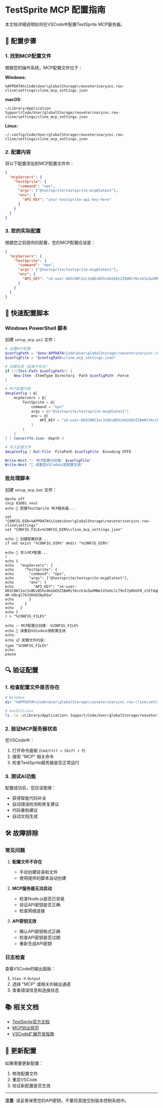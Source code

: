# TestSprite MCP 配置指南

本文档详细说明如何在VSCode中配置TestSprite MCP服务器。

## 🔧 配置步骤

### 1. 找到MCP配置文件

根据您的操作系统，MCP配置文件位于：

**Windows:**
```
%APPDATA%\Code\User\globalStorage\rooveterinaryinc.roo-cline\settings\cline_mcp_settings.json
```

**macOS:**
```
~/Library/Application Support/Code/User/globalStorage/rooveterinaryinc.roo-cline/settings/cline_mcp_settings.json
```

**Linux:**
```
~/.config/Code/User/globalStorage/rooveterinaryinc.roo-cline/settings/cline_mcp_settings.json
```

### 2. 配置内容

将以下配置添加到MCP配置文件中：

```json
{
  "mcpServers": {
    "TestSprite": {
      "command": "npx",
      "args": ["@testsprite/testsprite-mcp@latest"],
      "env": {
        "API_KEY": "your-testsprite-api-key-here"
      }
    }
  }
}
```

### 3. 您的实际配置

根据您之前提供的配置，您的MCP配置应该是：

```json
{
  "mcpServers": {
    "TestSprite": {
      "command": "npx",
      "args": ["@testsprite/testsprite-mcp@latest"],
      "env": {
        "API_KEY": "sk-user-DKSC0NlIoc3sBEvB5hzdm1bEhZIBmMiY6cch3oZwVMNe1VIehLlLT9nI7pRhGF0_zlEfdqDbTW5zfvqG_wweivXWHFs5TD2ZnLNTL2A9NEWMb-mK-U8cgl76JVHxDZAyH1w"
      }
    }
  }
}
```

## 🚀 快速配置脚本

### Windows PowerShell 脚本

创建 `setup_mcp.ps1` 文件：

```powershell
# 设置MCP配置
$configPath = "$env:APPDATA\Code\User\globalStorage\rooveterinaryinc.roo-cline\settings"
$configFile = "$configPath\cline_mcp_settings.json"

# 创建目录（如果不存在）
if (!(Test-Path $configPath)) {
    New-Item -ItemType Directory -Path $configPath -Force
}

# MCP配置内容
$mcpConfig = @{
    mcpServers = @{
        TestSprite = @{
            command = "npx"
            args = @("@testsprite/testsprite-mcp@latest")
            env = @{
                API_KEY = "sk-user-DKSC0NlIoc3sBEvB5hzdm1bEhZIBmMiY6cch3oZwVMNe1VIehLlLT9nI7pRhGF0_zlEfdqDbTW5zfvqG_wweivXWHFs5TD2ZnLNTL2A9NEWMb-mK-U8cgl76JVHxDZAyH1w"
            }
        }
    }
} | ConvertTo-Json -Depth 4

# 写入配置文件
$mcpConfig | Out-File -FilePath $configFile -Encoding UTF8

Write-Host "✅ MCP配置已创建: $configFile"
Write-Host "🔄 请重启VSCode以使配置生效"
```

### 批处理脚本

创建 `setup_mcp.bat` 文件：

```batch
@echo off
chcp 65001 >nul
echo 🔧 配置TestSprite MCP服务器...

set "CONFIG_DIR=%APPDATA%\Code\User\globalStorage\rooveterinaryinc.roo-cline\settings"
set "CONFIG_FILE=%CONFIG_DIR%\cline_mcp_settings.json"

echo 📁 创建配置目录...
if not exist "%CONFIG_DIR%" mkdir "%CONFIG_DIR%"

echo 📝 写入MCP配置...
(
echo {
echo   "mcpServers": {
echo     "TestSprite": {
echo       "command": "npx",
echo       "args": ["@testsprite/testsprite-mcp@latest"],
echo       "env": {
echo         "API_KEY": "sk-user-DKSC0NlIoc3sBEvB5hzdm1bEhZIBmMiY6cch3oZwVMNe1VIehLlLT9nI7pRhGF0_zlEfdqDbTW5zfvqG_wweivXWHFs5TD2ZnLNTL2A9NEWMb-mK-U8cgl76JVHxDZAyH1w"
echo       }
echo     }
echo   }
echo }
) > "%CONFIG_FILE%"

echo ✅ MCP配置已创建: %CONFIG_FILE%
echo 🔄 请重启VSCode以使配置生效
echo.
echo 📋 配置文件内容:
type "%CONFIG_FILE%"
echo.
pause
```

## 🔍 验证配置

### 1. 检查配置文件是否存在

```bash
# Windows
dir "%APPDATA%\Code\User\globalStorage\rooveterinaryinc.roo-cline\settings\cline_mcp_settings.json"

# macOS/Linux
ls -la ~/Library/Application\ Support/Code/User/globalStorage/rooveterinaryinc.roo-cline/settings/cline_mcp_settings.json
```

### 2. 验证MCP服务器状态

在VSCode中：
1. 打开命令面板 (`Cmd/Ctrl + Shift + P`)
2. 搜索 "MCP" 相关命令
3. 检查TestSprite服务器是否正常运行

### 3. 测试AI功能

配置成功后，您应该能够：
- 获得智能代码补全
- 自动错误检测和修复建议
- 代码重构建议
- 自动文档生成

## 🛠️ 故障排除

### 常见问题

1. **配置文件不存在**
   - 手动创建目录和文件
   - 使用提供的脚本自动创建

2. **MCP服务器无法启动**
   - 检查Node.js是否已安装
   - 验证API密钥是否正确
   - 检查网络连接

3. **API密钥无效**
   - 确认API密钥格式正确
   - 检查API密钥是否过期
   - 重新生成API密钥

### 日志检查

查看VSCode的输出面板：
1. `View` → `Output`
2. 选择 "MCP" 或相关的输出通道
3. 查看错误信息和连接状态

## 📚 相关文档

- [TestSprite官方文档](https://testsprite.com/docs)
- [MCP协议规范](https://modelcontextprotocol.io/)
- [VSCode扩展开发指南](https://code.visualstudio.com/api)

## 🔄 更新配置

如果需要更新配置：
1. 修改配置文件
2. 重启VSCode
3. 验证新配置是否生效

---

**注意**: 请妥善保管您的API密钥，不要将其提交到版本控制系统中。
